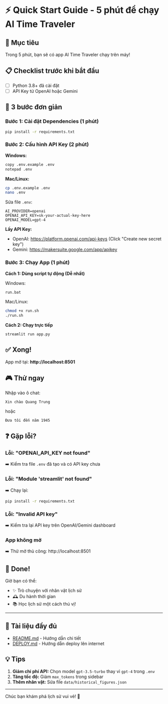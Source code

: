 # ⚡ Quick Start Guide - 5 phút để chạy AI Time Traveler

## 🎯 Mục tiêu

Trong 5 phút, bạn sẽ có app AI Time Traveler chạy trên máy!

## 📋 Checklist trước khi bắt đầu

- [ ] Python 3.8+ đã cài đặt
- [ ] API Key từ OpenAI hoặc Gemini

## 🚀 3 bước đơn giản

### Bước 1: Cài đặt Dependencies (1 phút)

```bash
pip install -r requirements.txt
```

### Bước 2: Cấu hình API Key (2 phút)

**Windows:**
```bash
copy .env.example .env
notepad .env
```

**Mac/Linux:**
```bash
cp .env.example .env
nano .env
```

Sửa file `.env`:

```env
AI_PROVIDER=openai
OPENAI_API_KEY=sk-your-actual-key-here
OPENAI_MODEL=gpt-4
```

**Lấy API Key:**
- OpenAI: https://platform.openai.com/api-keys (Click "Create new secret key")
- Gemini: https://makersuite.google.com/app/apikey

### Bước 3: Chạy App (1 phút)

**Cách 1: Dùng script tự động (Dễ nhất)**

Windows:
```bash
run.bat
```

Mac/Linux:
```bash
chmod +x run.sh
./run.sh
```

**Cách 2: Chạy trực tiếp**

```bash
streamlit run app.py
```

## ✅ Xong!

App mở tại: **http://localhost:8501**

## 🎮 Thử ngay

Nhập vào ô chat:

```
Xin chào Quang Trung
```

hoặc

```
Đưa tôi đến năm 1945
```

## ❓ Gặp lỗi?

### Lỗi: "OPENAI_API_KEY not found"

➡️ Kiểm tra file `.env` đã tạo và có API key chưa

### Lỗi: "Module 'streamlit' not found"

➡️ Chạy lại:
```bash
pip install -r requirements.txt
```

### Lỗi: "Invalid API key"

➡️ Kiểm tra lại API key trên OpenAI/Gemini dashboard

### App không mở

➡️ Thử mở thủ công: http://localhost:8501

## 🎉 Done!

Giờ bạn có thể:
- ✨ Trò chuyện với nhân vật lịch sử
- 🕰️ Du hành thời gian
- 📚 Học lịch sử một cách thú vị!

---

## 📖 Tài liệu đầy đủ

- [README.md](README.md) - Hướng dẫn chi tiết
- [DEPLOY.md](DEPLOY.md) - Hướng dẫn deploy lên internet

## 💡 Tips

1. **Giảm chi phí API:** Chọn model `gpt-3.5-turbo` thay vì `gpt-4` trong `.env`
2. **Tăng tốc độ:** Giảm `max_tokens` trong sidebar
3. **Thêm nhân vật:** Sửa file `data/historical_figures.json`

---

Chúc bạn khám phá lịch sử vui vẻ! 🎊

